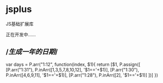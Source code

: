 # jsplus
JS基础扩展库

正在开发中……


## /*生成一年的日期*/
var days = P.arr("1:12", function(index, $1){
    return [$1, P.assign([
      [P.arr("1:31"), P.inArr([1,3,5,7,8,10,12], '$1=='+$1)],
      [P.arr("1:30"), P.inArr([4,6,9,11], '$1=='+$1)],
      [P.arr("1:28"), P.inArr([2], '$1=='+$1)]
    ])]
})
